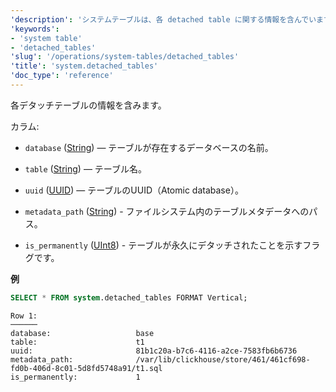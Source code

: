 ```yaml
---
'description': 'システムテーブルは、各 detached table に関する情報を含んでいます。'
'keywords':
- 'system table'
- 'detached_tables'
'slug': '/operations/system-tables/detached_tables'
'title': 'system.detached_tables'
'doc_type': 'reference'
---
```


各デタッチテーブルの情報を含みます。

カラム:

- `database` ([String](../../sql-reference/data-types/string.md)) — テーブルが存在するデータベースの名前。

- `table` ([String](../../sql-reference/data-types/string.md)) — テーブル名。

- `uuid` ([UUID](../../sql-reference/data-types/uuid.md)) — テーブルのUUID（Atomic database）。

- `metadata_path` ([String](../../sql-reference/data-types/string.md)) - ファイルシステム内のテーブルメタデータへのパス。

- `is_permanently` ([UInt8](../../sql-reference/data-types/int-uint.md)) - テーブルが永久にデタッチされたことを示すフラグです。

**例**

```sql
SELECT * FROM system.detached_tables FORMAT Vertical;
```

```text
Row 1:
──────
database:                   base
table:                      t1
uuid:                       81b1c20a-b7c6-4116-a2ce-7583fb6b6736
metadata_path:              /var/lib/clickhouse/store/461/461cf698-fd0b-406d-8c01-5d8fd5748a91/t1.sql
is_permanently:             1
```
